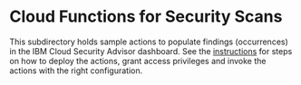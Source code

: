# Cloud Functions for Security Scans

This subdirectory holds sample actions to populate findings (occurrences) in the IBM Cloud Security Advisor dashboard. See the [instructions](/INSTRUCTIONS.md) for steps on how to deploy the actions, grant access privileges and invoke the actions with the right configuration.